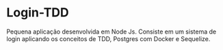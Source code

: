 # Login-TDD
Pequena aplicação desenvolvida em Node Js. Consiste em um sistema de login aplicando os conceitos de TDD, Postgres com Docker e Sequelize.
